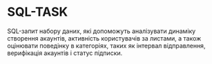 # SQL-TASK
SQL-запит набору даних, які допоможуть аналізувати динаміку створення акаунтів, активність користувачів за листами, а також оцінювати поведінку в категоріях, таких як інтервал відправлення, верифікація акаунтів і статус підписки.

